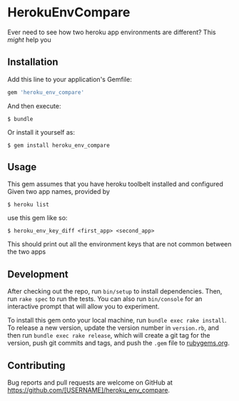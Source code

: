 # HerokuEnvCompare

Ever need to see how two heroku app environments are different? This _might_ help you

## Installation

Add this line to your application's Gemfile:

```ruby
gem 'heroku_env_compare'
```

And then execute:

    $ bundle

Or install it yourself as:

    $ gem install heroku_env_compare

## Usage

This gem assumes that you have heroku toolbelt installed and configured
Given two app names, provided by

`$ heroku list`

use this gem like so:

`$ heroku_env_key_diff <first_app> <second_app>`

This should print out all the environment keys that are not common between the two apps

## Development

After checking out the repo, run `bin/setup` to install dependencies. Then, run `rake spec` to run the tests. You can also run `bin/console` for an interactive prompt that will allow you to experiment.

To install this gem onto your local machine, run `bundle exec rake install`. To release a new version, update the version number in `version.rb`, and then run `bundle exec rake release`, which will create a git tag for the version, push git commits and tags, and push the `.gem` file to [rubygems.org](https://rubygems.org).

## Contributing

Bug reports and pull requests are welcome on GitHub at https://github.com/[USERNAME]/heroku_env_compare.
